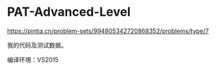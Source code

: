 # PAT-Advanced-Level
https://pintia.cn/problem-sets/994805342720868352/problems/type/7



我的代码及测试数据。


编译环境：VS2015

